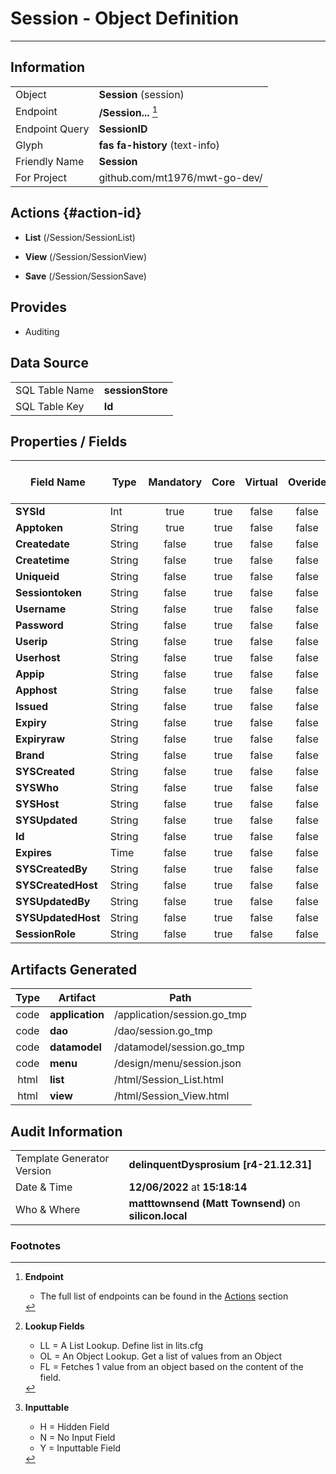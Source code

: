 # **Session** - Object Definition
---
##  Information
|   |   |
|---|---|
|Object         |**Session** (session) |
|Endpoint 	    |**/Session...** [^1]|
|Endpoint Query |**SessionID**|
Glyph|**fas fa-history** (text-info)
Friendly Name|**Session**|
|For Project    |github.com/mt1976/mwt-go-dev/|

##  Actions {#action-id}
* **List** (/Session/SessionList) 
* **View** (/Session/SessionView)

* **Save** (/Session/SessionSave)









##  Provides


* Auditing 




##  Data Source 
|   |   |
|---|---|
SQL Table Name       | **sessionStore**
SQL Table Key | **Id**



##  Properties / Fields
| Field Name| Type | Mandatory | Core | Virtual | Overide | Lookup [^2]| Lookup Object      | Lookup Field Source         | Lookup Return Value                | Inputable [^3]|DB Column|Default Value|
| -- | --  | :--: | :--: | :--: |:--: |:--: |:--: |-- |-- |:--: |-- | --|
|**SYSId**|Int|true|true|false|false|||||NH|_id|0|
|**Apptoken**|String|true|true|false|false|||||Y|Apptoken||
|**Createdate**|String|false|true|false|false|||||Y|Createdate||
|**Createtime**|String|false|true|false|false|||||Y|Createtime||
|**Uniqueid**|String|false|true|false|false|||||Y|Uniqueid||
|**Sessiontoken**|String|false|true|false|false|||||Y|Sessiontoken||
|**Username**|String|false|true|false|false|||||Y|Username||
|**Password**|String|false|true|false|false|||||Y|Password||
|**Userip**|String|false|true|false|false|||||Y|Userip||
|**Userhost**|String|false|true|false|false|||||Y|Userhost||
|**Appip**|String|false|true|false|false|||||Y|Appip||
|**Apphost**|String|false|true|false|false|||||Y|Apphost||
|**Issued**|String|false|true|false|false|||||Y|Issued||
|**Expiry**|String|false|true|false|false|||||Y|Expiry||
|**Expiryraw**|String|false|true|false|false|||||Y|Expiryraw||
|**Brand**|String|false|true|false|false|||||Y|Brand||
|**SYSCreated**|String|false|true|false|false|||||NH|_created||
|**SYSWho**|String|false|true|false|false|||||NH|_who||
|**SYSHost**|String|false|true|false|false|||||NH|_host||
|**SYSUpdated**|String|false|true|false|false|||||NH|_updated||
|**Id**|String|false|true|false|false|||||Y|Id||
|**Expires**|Time|false|true|false|false|||||Y|Expires||
|**SYSCreatedBy**|String|false|true|false|false|||||NH|_createdBy||
|**SYSCreatedHost**|String|false|true|false|false|||||NH|_createdHost||
|**SYSUpdatedBy**|String|false|true|false|false|||||NH|_updatedBy||
|**SYSUpdatedHost**|String|false|true|false|false|||||NH|_updatedHost||
|**SessionRole**|String|false|true|false|false|||||Y|SessionRole||


##  Artifacts Generated
| Type | Artifact | Path|
| :--: | -- | -- |
| code | **application** | /application/session.go_tmp |
| code | **dao** | /dao/session.go_tmp |
| code | **datamodel** | /datamodel/session.go_tmp |
| code | **menu** | /design/menu/session.json |
| html | **list** | /html/Session_List.html |
| html | **view** | /html/Session_View.html |


## Audit Information
|   |   |
|---|---|
Template Generator Version   | **delinquentDysprosium [r4-21.12.31]**
Date & Time		     | **12/06/2022** at **15:18:14**
Who & Where		     | **matttownsend (Matt Townsend)** on **silicon.local**

### Footnotes
[^1]: **Endpoint**
    * The full list of endpoints can be found in the [Actions](#action-id) section
[^2]: **Lookup Fields**
    * LL = A List Lookup. Define list in lits.cfg
    * OL = An Object Lookup. Get a list of values from an Object
    * FL = Fetches 1 value from an object based on the content of the field. 
[^3]: **Inputtable**   
    * H = Hidden Field
    * N = No Input Field
    * Y = Inputtable Field